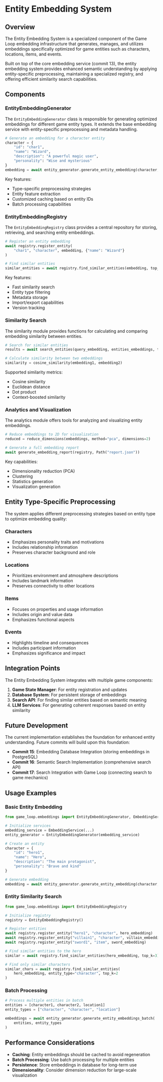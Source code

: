 # Entity Embedding System

## Overview

The Entity Embedding System is a specialized component of the Game Loop embedding infrastructure that generates, manages, and utilizes embeddings specifically optimized for game entities such as characters, locations, items, and events.

Built on top of the core embedding service (commit 13), the entity embedding system provides enhanced semantic understanding by applying entity-specific preprocessing, maintaining a specialized registry, and offering efficient similarity search capabilities.

## Components

### EntityEmbeddingGenerator

The `EntityEmbeddingGenerator` class is responsible for generating optimized embeddings for different game entity types. It extends the base embedding service with entity-specific preprocessing and metadata handling.

```python
# Generate an embedding for a character entity
character = {
    "id": "char1",
    "name": "Wizard",
    "description": "A powerful magic user",
    "personality": "Wise and mysterious"
}
embedding = await entity_generator.generate_entity_embedding(character, "character")
```

Key features:
- Type-specific preprocessing strategies
- Entity feature extraction
- Customized caching based on entity IDs
- Batch processing capabilities

### EntityEmbeddingRegistry

The `EntityEmbeddingRegistry` class provides a central repository for storing, retrieving, and searching entity embeddings.

```python
# Register an entity embedding
await registry.register_entity(
    "char1", "character", embedding, {"name": "Wizard"}
)

# Find similar entities
similar_entities = await registry.find_similar_entities(embedding, top_k=5)
```

Key features:
- Fast similarity search
- Entity type filtering
- Metadata storage
- Import/export capabilities
- Version tracking

### Similarity Search

The similarity module provides functions for calculating and comparing embedding similarity between entities.

```python
# Search for similar entities
results = await search_entities(query_embedding, entities_embeddings, top_k=5)

# Calculate similarity between two embeddings
similarity = cosine_similarity(embedding1, embedding2)
```

Supported similarity metrics:
- Cosine similarity
- Euclidean distance
- Dot product
- Context-boosted similarity

### Analytics and Visualization

The analytics module offers tools for analyzing and visualizing entity embeddings.

```python
# Reduce embeddings to 2D for visualization
reduced = reduce_dimensions(embeddings, method="pca", dimensions=2)

# Generate a full embedding report
await generate_embedding_report(registry, Path("report.json"))
```

Key capabilities:
- Dimensionality reduction (PCA)
- Clustering
- Statistics generation
- Visualization generation

## Entity Type-Specific Preprocessing

The system applies different preprocessing strategies based on entity type to optimize embedding quality:

### Characters
- Emphasizes personality traits and motivations
- Includes relationship information
- Preserves character background and role

### Locations
- Prioritizes environment and atmosphere descriptions
- Includes landmark information
- Preserves connectivity to other locations

### Items
- Focuses on properties and usage information
- Includes origin and value data
- Emphasizes functional aspects

### Events
- Highlights timeline and consequences
- Includes participant information
- Emphasizes significance and impact

## Integration Points

The Entity Embedding System integrates with multiple game components:

1. **Game State Manager**: For entity registration and updates
2. **Database System**: For persistent storage of embeddings
3. **Search API**: For finding similar entities based on semantic meaning
4. **LLM Services**: For generating coherent responses based on entity similarity

## Future Development

The current implementation establishes the foundation for enhanced entity understanding. Future commits will build upon this foundation:

- **Commit 15**: Embedding Database Integration (storing embeddings in PostgreSQL)
- **Commit 16**: Semantic Search Implementation (comprehensive search API)
- **Commit 17**: Search Integration with Game Loop (connecting search to game mechanics)

## Usage Examples

### Basic Entity Embedding

```python
from game_loop.embeddings import EntityEmbeddingGenerator, EmbeddingService

# Initialize services
embedding_service = EmbeddingService(...)
entity_generator = EntityEmbeddingGenerator(embedding_service)

# Create an entity
character = {
    "id": "hero1",
    "name": "Hero",
    "description": "The main protagonist",
    "personality": "Brave and kind"
}

# Generate embedding
embedding = await entity_generator.generate_entity_embedding(character, "character")
```

### Entity Similarity Search

```python
from game_loop.embeddings import EntityEmbeddingRegistry

# Initialize registry
registry = EntityEmbeddingRegistry()

# Register entities
await registry.register_entity("hero1", "character", hero_embedding)
await registry.register_entity("villain1", "character", villain_embedding)
await registry.register_entity("sword1", "item", sword_embedding)

# Find similar entities to the hero
similar = await registry.find_similar_entities(hero_embedding, top_k=3)

# Find only similar characters
similar_chars = await registry.find_similar_entities(
    hero_embedding, entity_type="character", top_k=2
)
```

### Batch Processing

```python
# Process multiple entities in batch
entities = [character1, character2, location1]
entity_types = ["character", "character", "location"]

embeddings = await entity_generator.generate_entity_embeddings_batch(
    entities, entity_types
)
```

## Performance Considerations

- **Caching**: Entity embeddings should be cached to avoid regeneration
- **Batch Processing**: Use batch processing for multiple entities
- **Persistence**: Store embeddings in database for long-term use
- **Dimensionality**: Consider dimension reduction for large-scale visualization
